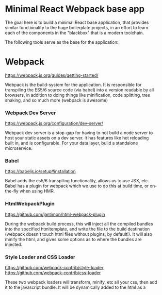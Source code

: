 # Minimal React Webpack base app

The goal here is to build a minimal React base application, that provides similar functionality to the huge boilerplate projects, in an effort to learn each of the components in the "blackbox" that is a modern toolchain.

The following tools serve as the base for the application:

# Webpack
https://webpack.js.org/guides/getting-started/
	
Webpack is the build-system for the application.  It is responsible for transpiling the ES5/6 source code (via babel) into a version readable by all browsers, in addition to doing things like minification, code splitting, tree shaking, and so much more (webpack is awesome)
	
### Webpack Dev Server
https://webpack.js.org/configuration/dev-server/

Webpack dev server is a stop-gap for having to not build a node server to host your static assets on a dev server.  It has features like hot reloading built in, and is configurable.  For your data layer, build a standalone microservice.

### Babel
https://babeljs.io/setup#installation

Babel adds the es5/6 transpiling functionality, allows us to use JSX, etc.  Babel has a plugin for webpack which we use to do this at build time, or on-the-fly when using HMR.

### HtmlWebpackPlugin
https://github.com/jantimon/html-webpack-plugin

During the webpack build process, this will inject all the compiled bundles into the specified htmltemplate, and write the file to the build destination (webpack doesn't touch html files without plugins, by default!).  It will also minify the html, and gives some options as to where the bundles are injected.

### Style Loader and CSS Loader
https://github.com/webpack-contrib/style-loader
https://github.com/webpack-contrib/css-loader

These two webpack loaders will transform, minify, etc all your css, then add it to the javascript bundle.  It will be dynamically added to the html as a <style> tag, so it need not be added as a <link> to the source code…you just import it into the bundle:

```javascript
import css from './css/global.css'
```

These plugins also allow things like scoped css modules, and a few more features.  Right now ive chosen to go the css-in-javascript route with Aphrodite for the styling each component requires (ie, non global styling)

# React
https://reactjs.org/docs/getting-started.html

React is a javascript framework from Facebook, you know what it is.

### react-hot-loader
https://github.com/gaearon/react-hot-loader

This allows us to hot-reload react components without reloading the page.  We invoke it with webpack-dev-server --hot, and the rest is transparent.  Webpack's HMR will reload the whole page on any source change in the tree; this allows us to reload just the individual react component (and its state!).  Possibly the largest boost to efficiency when building applications.

### Aphrodite
https://github.com/Khan/aphrodite

Aphrodite lets you use css-in-javascript, so that styles can be defined alongside the component, injected via javascript using the className:

```javascript
Import {Stylesheet, css} from 'aphrodite';
…
export default class SomeComp extends React.Component {
…
render() {
  return (
    <div className={ css(styles['content-div']) }></div>
  );
}
…
const styles = Stylesheet.create({
  'content-div': {
    padding: '1rem';
  }
});
```



